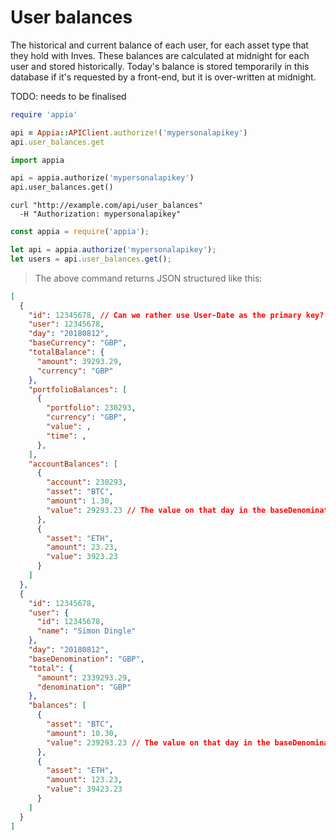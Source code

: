 # User balances

The historical and current balance of each user, for each asset type that they hold with Inves. These balances are calculated at midnight for each user and stored historically. Today's balance is stored temporarily in this database if it's requested by a front-end, but it is over-written at midnight.

TODO: needs to be finalised

```ruby
require 'appia'

api = Appia::APIClient.authorize!('mypersonalapikey')
api.user_balances.get
```

```python
import appia

api = appia.authorize('mypersonalapikey')
api.user_balances.get()
```

```shell
curl "http://example.com/api/user_balances"
  -H "Authorization: mypersonalapikey"
```

```javascript
const appia = require('appia');

let api = appia.authorize('mypersonalapikey');
let users = api.user_balances.get();
```

> The above command returns JSON structured like this:

```json
[
  {
    "id": 12345678, // Can we rather use User-Date as the primary key?
    "user": 12345678,
    "day": "20180812",
    "baseCurrency": "GBP",
    "totalBalance": {
      "amount": 39293.29,
      "currency": "GBP"
    },
    "portfolioBalances": [
      {
        "portfolio": 230293,
        "currency": "GBP",
        "value": ,
        "time": ,
      },
    ],
    "accountBalances": [
      {
        "account": 230293,
        "asset": "BTC",
        "amount": 1.30,
        "value": 29293.23 // The value on that day in the baseDenomination GBP
      },
      {
        "asset": "ETH",
        "amount": 23.23,
        "value": 3923.23
      }
    ]
  },
  {
    "id": 12345678,
    "user": {
      "id": 12345678,
      "name": "Simon Dingle"
    },
    "day": "20180812",
    "baseDenomination": "GBP",
    "total": {
      "amount": 2339293.29,
      "denomination": "GBP"
    },
    "balances": [
      {
        "asset": "BTC",
        "amount": 10.30,
        "value": 239293.23 // The value on that day in the baseDenomination GBP
      },
      {
        "asset": "ETH",
        "amount": 123.23,
        "value": 39423.23
      }
    ]
  }
]
```